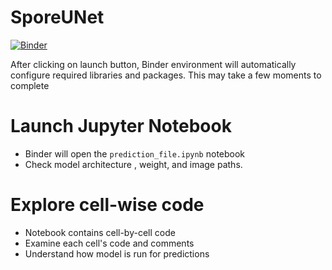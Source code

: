 # SporeUNet


[![Binder](https://mybinder.org/badge_logo.svg)](https://mybinder.org/v2/gh/sqbqamar/SporeUNet/master?labpath=prediction_file.ipynb)

After clicking on launch button, Binder environment will automatically configure required libraries and packages. This may take a few moments to complete
# Launch Jupyter Notebook
- Binder will open the `prediction_file.ipynb` notebook
- Check model architecture , weight, and image paths. 
# Explore cell-wise code
- Notebook contains cell-by-cell code
- Examine each cell's code and comments
- Understand how model is run for predictions
